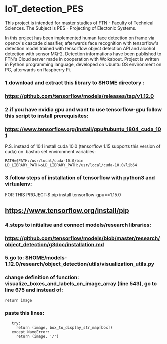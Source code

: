 # IoT_detection_PES

This project is intended for master studies of FTN - Faculty of Technical Sciences. The Subject is PES - Projecting of Electonic Systems. 

In this project has been implemented human face detection on frame via opencv's cascade classifier, afterwards face recognition with tensorflow's detection model trained with tensorflow object detection API and alcohol detection with sensor MQ-2. Detection informations have been published to FTN's Cloud server made in cooperation with Wolkabout. Project is written in Python programming language, developed on Ubuntu OS environment on PC, afterwards on Raspberry Pi.

### 1.download and extract this library to $HOME directory : 
### https://github.com/tensorflow/models/releases/tag/v1.12.0

### 2.if you have nvidia gpu and want to use tensorflow-gpu follow this script to install prerequisites:
### https://www.tensorflow.org/install/gpu#ubuntu_1804_cuda_101 
P.S. instead of 10.1 install cuda 10.0 (tensorflow 1.15 supports this version of cuda)
on .bashrc set environment variables:
```
PATH=$PATH:/usr/local/cuda-10.0/bin
LD_LIBRARY_PATH=$LD_LIBRARY_PATH:/usr/local/cuda-10.0/lib64
```
### 3.follow steps of installation of tensorflow with python3 and virtualenv:
FOR THIS PROJECT:$ pip install tensorflow-gpu==1.15.0 
## https://www.tensorflow.org/install/pip

### 4.steps to initialise and connect models/research libraries:
### https://github.com/tensorflow/models/blob/master/research/object_detection/g3doc/installation.md

### 5.go to: $HOME/models-1.12.0/research/object_detection/utils/visualization_utils.py
### change definition of function: visualize_boxes_and_labels_on_image_array (line 543), go to line 675 and instead of:
```
return image
```
### paste this lines:
```
   try:  
     return (image, box_to_display_str_map[box])
   except NameError:
     return (image, '/')
```
